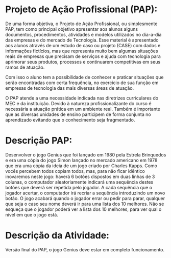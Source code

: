 # Projeto de Ação Profissional (PAP):

De uma forma objetiva, o Projeto de Ação Profissional, ou simplesmente PAP, tem como principal objetivo apresentar aos alunos alguns documentos, procedimentos, atividades e modelos utilizados no dia-a-dia das empresas e do mercado de Tecnologia. Esse material é apresentado aos alunos através de um estudo de caso ou projeto (CASE) com dados e informações fictícios, mas que representa muito bem algumas situações reais de empresas que precisam de serviços e ajuda com tecnologia para aprimorar seus produtos, processos e continuarem competitivas em seus ramos de atuação.

Com isso o aluno tem a possibilidade de conhecer e praticar situações que serão encontradas com certa frequência, no exercício de sua função em empresas de tecnologia das mais diversas áreas de atuação.

O PAP atende a uma necessidade indicada nas diretrizes curriculares do MEC e da instituição. Devido à natureza profissionalizante do curso é necessária a atuação prática em um ambiente real. Também é importante que as diversas unidades de ensino participem de forma conjunta no aprendizado evitando que o conhecimento seja fragmentado.

# Descrição PAP:

Desenvolver o jogo Genius que foi lançado em 1980 pela Estrela Brinquedos e era uma cópia do jogo Simon lançado no mercado americano em 1978 que era uma cópia da ideia de um jogo criado por Charles Kapps. Como vocês percebem todos copiam todos, mas, para não ficar idêntico inovaremos neste jogo: haverá 6 botões dispostos em duas linhas de 3 colunas, o computador aleatoriamente indicará uma sequência destes botões que deverá ser repetida pelo jogador. A cada sequência que o jogador acertar, o computador irá recriar a sequência introduzindo um novo botão. O jogo acabará quando o jogador errar ou pedir para parar, qualquer que seja o caso seu nome deverá ir para uma lista dos 10 melhores. Não se esqueça que o jogador poderá ver a lista dos 10 melhores, para ver qual o nível em que o jogo está.

# Descrição da Atividade:
Versão final do PAP, o jogo Genius deve estar em completo funcionamento.
